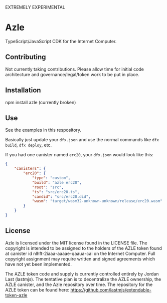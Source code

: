 EXTREMELY EXPERIMENTAL

# Azle

TypeScript/JavaScript CDK for the Internet Computer.

## Contributing

Not currently taking contributions. Please allow time for initial code architecture and governance/legal/token work to be put in place.

## Installation

npm install azle (currently broken)

## Use

See the examples in this respository.

Basically just update your `dfx.json` and use the normal commands like `dfx build`, `dfx deploy`, etc.

If you had one canister named `erc20`, your `dfx.json` would look like this:

```json
{
    "canisters": {
        "erc20": {
            "type": "custom",
            "build": "azle erc20",
            "root": "src",
            "ts": "src/erc20.ts",
            "candid": "src/erc20.did",
            "wasm": "target/wasm32-unknown-unknown/release/erc20.wasm"
        }
    }
}
```

## License

Azle is licensed under the MIT license found in the LICENSE file. The copyright is intended to be assigned to the holders of the AZLE token found at canister id nlhft-2iaaa-aaaae-qaaua-cai on the Internet Computer. Full copyright assignment may require written and signed agreements which have not yet been implemented.

The AZLE token code and supply is currently controlled entirely by Jordan Last (lastmjs). The tentative plan is to decentralize the AZLE ownership, the AZLE canister, and the Azle repository over time. The repository for the AZLE token can be found here: https://github.com/lastmjs/extendable-token-azle